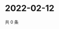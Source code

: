 # 2022-02-12

共 0 条

<!-- BEGIN WEIBO -->
<!-- 最后更新时间 Sat Feb 12 2022 05:00:44 GMT+0800 (China Standard Time) -->

<!-- END WEIBO -->

